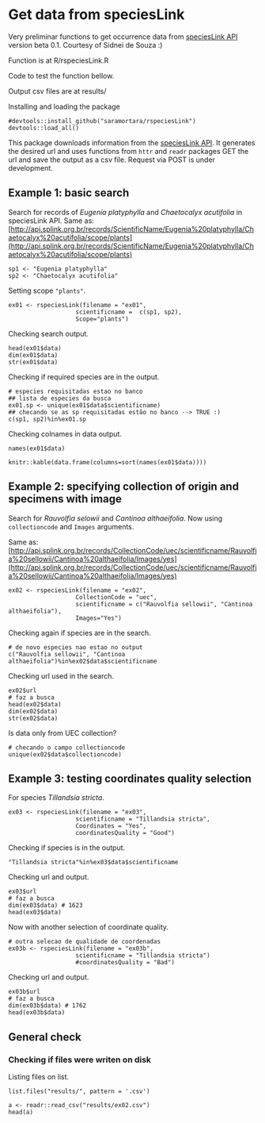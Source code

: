 # Get data from speciesLink

Very preliminar functions to get occurrence data from [speciesLink API](http://api.splink.org.br) version beta 0.1. Courtesy of Sidnei de Souza :) 

Function is at R/rspeciesLink.R

Code to test the function bellow.

Output csv files are at results/

Installing and loading the package

```{r setup}
#devtools::install_github("saramortara/rspeciesLink")
devtools::load_all()
```

This package downloads information from the [speciesLink API](http://api.splink.org.br/). It generates the desired url and uses functions from `httr` and `readr` packages GET the url and save the output as a csv file. Request via POST is under development.   

## Example 1: basic search

Search for records of *Eugenia platyphylla* and *Chaetocalyx acutifolia* in speciesLink API. Same as: [http://api.splink.org.br/records/ScientificName/Eugenia%20platyphylla/Chaetocalyx%20acutifolia/scope/plants](http://api.splink.org.br/records/ScientificName/Eugenia%20platyphylla/Chaetocalyx%20acutifolia/scope/plants)

```{r}
sp1 <- "Eugenia platyphylla"
sp2 <- "Chaetocalyx acutifolia"
```

Setting scope `"plants"`. 

```{r}
ex01 <- rspeciesLink(filename = "ex01",
                   scientificname =  c(sp1, sp2),
                   Scope="plants")
```

Checking search output. 

```{r}
head(ex01$data)
dim(ex01$data)
str(ex01$data)
```

Checking if required species are in the output. 

```{r}
# especies requisitadas estao no banco
## lista de especies da busca
ex01.sp <- unique(ex01$data$scientificname)
## checando se as sp requisitadas estão no banco --> TRUE :)
c(sp1, sp2)%in%ex01.sp
```

Checking colnames in data output.

```{r eval=FALSE}
names(ex01$data)
```

```{r echo=FALSE}
knitr::kable(data.frame(columns=sort(names(ex01$data))))
```

## Example 2: specifying collection of origin and specimens with image

Search for *Rauvolfia selowii* and *Cantinoa althaeifolia*. Now using `collectioncode` and `Images` arguments.

Same as: [http://api.splink.org.br/records/CollectionCode/uec/scientificname/Rauvolfia%20sellowii/Cantinoa%20althaeifolia/Images/yes](http://api.splink.org.br/records/CollectionCode/uec/scientificname/Rauvolfia%20sellowii/Cantinoa%20althaeifolia/Images/yes)


```{r}
ex02 <- rspeciesLink(filename = "ex02",
                   CollectionCode = "uec",
                   scientificname = c("Rauvolfia sellowii", "Cantinoa althaeifolia"),
                   Images="Yes")
```

Checking again if species are in the search. 

```{r}
# de novo especies nao estao no output
c("Rauvolfia sellowii", "Cantinoa althaeifolia")%in%ex02$data$scientificname
```

Checking url used in the search. 

```{r}
ex02$url
# faz a busca
head(ex02$data)
dim(ex02$data)
str(ex02$data)
```

Is data only from UEC collection?

```{r}
# checando o campo collectioncode
unique(ex02$data$collectioncode)
```

## Example 3: testing coordinates quality selection

For species *Tillandsia stricta*. 

```{r}
ex03 <- rspeciesLink(filename = "ex03",
                   scientificname = "Tillandsia stricta",
                   Coordinates = "Yes",
                   coordinatesQuality = "Good")
```

Checking if species is in the output.

```{r}
"Tillandsia stricta"%in%ex03$data$scientificname
```

Checking url and output.

```{r}
ex03$url
# faz a busca
dim(ex03$data) # 1623
head(ex03$data)
```

Now with another selection of coordinate quality. 

```{r}
# outra selecao de qualidade de coordenadas
ex03b <- rspeciesLink(filename = "ex03b",
                   scientificname = "Tillandsia stricta")
                   #coordinatesQuality = "Bad")
```

Checking url and output.

```{r}
ex03b$url
# faz a busca
dim(ex03b$data) # 1762
head(ex03b$data)
```

## General check 

### Checking if files were writen on disk

Listing files on list. 

```{r}
list.files("results/", pattern = '.csv')
```


```{r}
a <- readr::read_csv("results/ex02.csv")
head(a)
```


